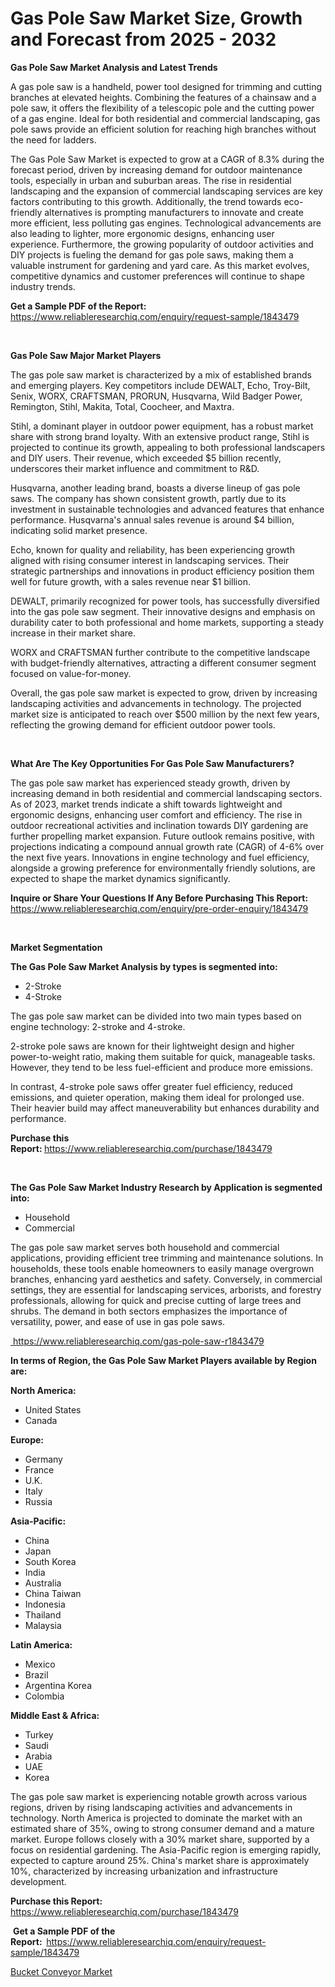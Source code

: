 <p><h1>Gas Pole Saw Market Size, Growth and Forecast from 2025 - 2032</h1></p><p><strong>Gas Pole Saw Market Analysis and Latest Trends</strong></p>
<p><p>A gas pole saw is a handheld, power tool designed for trimming and cutting branches at elevated heights. Combining the features of a chainsaw and a pole saw, it offers the flexibility of a telescopic pole and the cutting power of a gas engine. Ideal for both residential and commercial landscaping, gas pole saws provide an efficient solution for reaching high branches without the need for ladders.</p><p>The Gas Pole Saw Market is expected to grow at a CAGR of 8.3% during the forecast period, driven by increasing demand for outdoor maintenance tools, especially in urban and suburban areas. The rise in residential landscaping and the expansion of commercial landscaping services are key factors contributing to this growth. Additionally, the trend towards eco-friendly alternatives is prompting manufacturers to innovate and create more efficient, less polluting gas engines. Technological advancements are also leading to lighter, more ergonomic designs, enhancing user experience. Furthermore, the growing popularity of outdoor activities and DIY projects is fueling the demand for gas pole saws, making them a valuable instrument for gardening and yard care. As this market evolves, competitive dynamics and customer preferences will continue to shape industry trends.</p></p>
<p><strong>Get a Sample PDF of the Report:&nbsp;</strong> <a href="https://www.reliableresearchiq.com/enquiry/request-sample/1843479?utm_campaign=2470&utm_medium=2&utm_source=Github&utm_content=ia&utm_term=22022025&utm_id=gas-pole-saw">https://www.reliableresearchiq.com/enquiry/request-sample/1843479</a></p>
<p>&nbsp;</p>
<p><strong>Gas Pole Saw Major Market Players</strong></p>
<p><p>The gas pole saw market is characterized by a mix of established brands and emerging players. Key competitors include DEWALT, Echo, Troy-Bilt, Senix, WORX, CRAFTSMAN, PRORUN, Husqvarna, Wild Badger Power, Remington, Stihl, Makita, Total, Coocheer, and Maxtra.</p><p>Stihl, a dominant player in outdoor power equipment, has a robust market share with strong brand loyalty. With an extensive product range, Stihl is projected to continue its growth, appealing to both professional landscapers and DIY users. Their revenue, which exceeded $5 billion recently, underscores their market influence and commitment to R&D.</p><p>Husqvarna, another leading brand, boasts a diverse lineup of gas pole saws. The company has shown consistent growth, partly due to its investment in sustainable technologies and advanced features that enhance performance. Husqvarna's annual sales revenue is around $4 billion, indicating solid market presence.</p><p>Echo, known for quality and reliability, has been experiencing growth aligned with rising consumer interest in landscaping services. Their strategic partnerships and innovations in product efficiency position them well for future growth, with a sales revenue near $1 billion.</p><p>DEWALT, primarily recognized for power tools, has successfully diversified into the gas pole saw segment. Their innovative designs and emphasis on durability cater to both professional and home markets, supporting a steady increase in their market share.</p><p>WORX and CRAFTSMAN further contribute to the competitive landscape with budget-friendly alternatives, attracting a different consumer segment focused on value-for-money.</p><p>Overall, the gas pole saw market is expected to grow, driven by increasing landscaping activities and advancements in technology. The projected market size is anticipated to reach over $500 million by the next few years, reflecting the growing demand for efficient outdoor power tools.</p></p>
<p>&nbsp;</p>
<p><strong>What Are The Key Opportunities For Gas Pole Saw Manufacturers?</strong></p>
<p><p>The gas pole saw market has experienced steady growth, driven by increasing demand in both residential and commercial landscaping sectors. As of 2023, market trends indicate a shift towards lightweight and ergonomic designs, enhancing user comfort and efficiency. The rise in outdoor recreational activities and inclination towards DIY gardening are further propelling market expansion. Future outlook remains positive, with projections indicating a compound annual growth rate (CAGR) of 4-6% over the next five years. Innovations in engine technology and fuel efficiency, alongside a growing preference for environmentally friendly solutions, are expected to shape the market dynamics significantly.</p></p>
<p><strong>Inquire or Share Your Questions If Any Before Purchasing This Report:</strong> <a href="https://www.reliableresearchiq.com/enquiry/pre-order-enquiry/1843479?utm_campaign=2470&utm_medium=2&utm_source=Github&utm_content=ia&utm_term=22022025&utm_id=gas-pole-saw">https://www.reliableresearchiq.com/enquiry/pre-order-enquiry/1843479</a></p>
<p>&nbsp;</p>
<p><strong>Market Segmentation</strong></p>
<p><strong>The Gas Pole Saw Market Analysis by types is segmented into:</strong></p>
<p><ul><li>2-Stroke</li><li>4-Stroke</li></ul></p>
<p><p>The gas pole saw market can be divided into two main types based on engine technology: 2-stroke and 4-stroke. </p><p>2-stroke pole saws are known for their lightweight design and higher power-to-weight ratio, making them suitable for quick, manageable tasks. However, they tend to be less fuel-efficient and produce more emissions. </p><p>In contrast, 4-stroke pole saws offer greater fuel efficiency, reduced emissions, and quieter operation, making them ideal for prolonged use. Their heavier build may affect maneuverability but enhances durability and performance.</p></p>
<p><strong>Purchase this Report:&nbsp;</strong><a href="https://www.reliableresearchiq.com/purchase/1843479?utm_campaign=2470&utm_medium=2&utm_source=Github&utm_content=ia&utm_term=22022025&utm_id=gas-pole-saw">https://www.reliableresearchiq.com/purchase/1843479</a></p>
<p>&nbsp;</p>
<p><strong>The Gas Pole Saw Market Industry Research by Application is segmented into:</strong></p>
<p><ul><li>Household</li><li>Commercial</li></ul></p>
<p><p>The gas pole saw market serves both household and commercial applications, providing efficient tree trimming and maintenance solutions. In households, these tools enable homeowners to easily manage overgrown branches, enhancing yard aesthetics and safety. Conversely, in commercial settings, they are essential for landscaping services, arborists, and forestry professionals, allowing for quick and precise cutting of large trees and shrubs. The demand in both sectors emphasizes the importance of versatility, power, and ease of use in gas pole saws.</p></p>
<p><a href="https://www.reliableresearchiq.com/gas-pole-saw-r1843479?utm_campaign=2470&utm_medium=2&utm_source=Github&utm_content=ia&utm_term=22022025&utm_id=gas-pole-saw">&nbsp;https://www.reliableresearchiq.com/gas-pole-saw-r1843479</a></p>
<p><strong>In terms of Region, the Gas Pole Saw Market Players available by Region are:</strong></p>
<p>
    <p> <strong> North America: </strong>
        <ul>
            <li>United States</li>
            <li>Canada</li>
        </ul>
        </p> 
    <p> <strong> Europe: </strong>
        <ul>
            <li>Germany</li>
            <li>France</li>
            <li>U.K.</li>
            <li>Italy</li>
            <li>Russia</li>
        </ul>
        </p> 
    <p> <strong> Asia-Pacific: </strong>
        <ul>
            <li>China</li>
            <li>Japan</li>
            <li>South Korea</li>
            <li>India</li>
            <li>Australia</li>
            <li>China Taiwan</li>
            <li>Indonesia</li>
            <li>Thailand</li>
            <li>Malaysia</li>
        </ul>
        </p> 
    <p> <strong> Latin America: </strong>
        <ul>
            <li>Mexico</li>
            <li>Brazil</li>
            <li>Argentina Korea</li>
            <li>Colombia</li>
        </ul>
        </p> 
    <p> <strong> Middle East & Africa: </strong>
        <ul>
            <li>Turkey</li>
            <li>Saudi</li>
            <li>Arabia</li>
            <li>UAE</li>
            <li>Korea</li>
        </ul>
    </p>
    </p>
<p><p>The gas pole saw market is experiencing notable growth across various regions, driven by rising landscaping activities and advancements in technology. North America is projected to dominate the market with an estimated share of 35%, owing to strong consumer demand and a mature market. Europe follows closely with a 30% market share, supported by a focus on residential gardening. The Asia-Pacific region is emerging rapidly, expected to capture around 25%. China's market share is approximately 10%, characterized by increasing urbanization and infrastructure development.</p></p>
<p><strong>Purchase this Report: </strong><a href="https://www.reliableresearchiq.com/purchase/1843479?utm_campaign=2470&utm_medium=2&utm_source=Github&utm_content=ia&utm_term=22022025&utm_id=gas-pole-saw">https://www.reliableresearchiq.com/purchase/1843479</a></p>
<p>&nbsp;<strong>Get a Sample PDF of the Report:&nbsp;&nbsp;</strong><a href="https://www.reliableresearchiq.com/enquiry/request-sample/1843479?utm_campaign=2470&utm_medium=2&utm_source=Github&utm_content=ia&utm_term=22022025&utm_id=gas-pole-saw">https://www.reliableresearchiq.com/enquiry/request-sample/1843479</a></p>
<p><strong></strong></p>
<p><p><a href="https://github.com/katonmarti489/Market-Research-Report-List-1/blob/main/bucket-conveyor-market.md?utm_campaign=2470&utm_medium=2&utm_source=Github&utm_content=ia&utm_term=22022025&utm_id=gas-pole-saw">Bucket Conveyor Market</a></p></p>